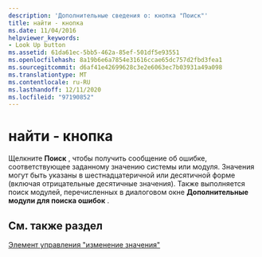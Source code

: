 ```yaml
---
description: 'Дополнительные сведения о: кнопка "Поиск"'
title: найти - кнопка
ms.date: 11/04/2016
helpviewer_keywords:
- Look Up button
ms.assetid: 61da61ec-5bb5-462a-85ef-501df5e93551
ms.openlocfilehash: 8a19b6e6a7854e31616ccae65dc757d2fbd3fea1
ms.sourcegitcommit: d6af41e42699628c3e2e6063ec7b03931a49a098
ms.translationtype: MT
ms.contentlocale: ru-RU
ms.lasthandoff: 12/11/2020
ms.locfileid: "97190852"
---
```

# <a name="look-up-button"></a>найти - кнопка

Щелкните **Поиск** , чтобы получить сообщение об ошибке, соответствующее заданному значению системы или модуля. Значения могут быть указаны в шестнадцатеричной или десятичной форме (включая отрицательные десятичные значения). Также выполняется поиск модулей, перечисленных в диалоговом окне **Дополнительные модули для поиска ошибок** .

## <a name="see-also"></a>См. также раздел

[Элемент управления "изменение значения"](value-edit-control.md)
